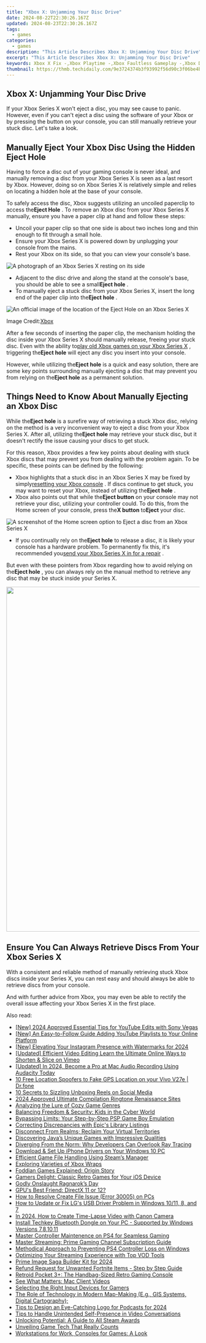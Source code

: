 ```yaml
---
title: "Xbox X: Unjamming Your Disc Drive"
date: 2024-08-22T22:30:26.167Z
updated: 2024-08-23T22:30:26.167Z
tags:
  - games
categories:
  - games
description: "This Article Describes Xbox X: Unjamming Your Disc Drive"
excerpt: "This Article Describes Xbox X: Unjamming Your Disc Drive"
keywords: Xbox X Fix -,Xbox Playtime -,Xbox Faultless Gameplay -,Xbox Disc Repair -,Jammed Xbox Drive -,Unblocking Xbox -,Smooth Xbox Gaming -
thumbnail: https://thmb.techidaily.com/9e3724374b3f93992f56d90c3f06be4bddda301db6e3204484fdd608537b1478.png
---
```


## Xbox X: Unjamming Your Disc Drive

 If your Xbox Series X won't eject a disc, you may see cause to panic. However, even if you can't eject a disc using the software of your Xbox or by pressing the button on your console, you can still manually retrieve your stuck disc. Let's take a look.

## Manually Eject Your Xbox Disc Using the Hidden Eject Hole

 Having to force a disc out of your gaming console is never ideal, and manually removing a disc from your Xbox Series X is seen as a last resort by Xbox. However, doing so on Xbox Series X is relatively simple and relies on locating a hidden hole at the base of your console.

 To safely access the disc, Xbox suggests utilizing an uncoiled paperclip to access the**Eject Hole** . To remove an Xbox disc from your Xbox Series X manually, ensure you have a paper clip at hand and follow these steps:

* Uncoil your paper clip so that one side is about two inches long and thin enough to fit through a small hole.
* Ensure your Xbox Series X is powered down by unplugging your console from the mains.
* Rest your Xbox on its side, so that you can view your console's base.

![A photograph of an Xbox Series X resting on its side](https://static1.makeuseofimages.com/wordpress/wp-content/uploads/2023/11/img20231106101548.jpg)

* Adjacent to the disc drive and along the stand at the console's base, you should be able to see a small**Eject hole** .
* To manually eject a stuck disc from your Xbox Series X, insert the long end of the paper clip into the**Eject hole** .

![An official image of the location of the Eject Hole on an Xbox Series X](https://static1.makeuseofimages.com/wordpress/wp-content/uploads/2023/11/cdbf6aa7-a452-4087-862e-41da990d5801.jpg)

 Image Credit:[Xbox](https://support.xbox.com/en-us/help/hardware-network/console/manually-eject-disc)

 After a few seconds of inserting the paper clip, the mechanism holding the disc inside your Xbox Series X should manually release, freeing your stuck disc. Even with the ability to[play old Xbox games on your Xbox Series X](https://www.makeuseof.com/how-to-play-old-xbox-games-on-xbox-series-x/) , triggering the**Eject hole** will eject any disc you insert into your console.

 However, while utilizing the**Eject hole** is a quick and easy solution, there are some key points surrounding manually ejecting a disc that may prevent you from relying on the**Eject hole** as a permanent solution.

## Things Need to Know About Manually Ejecting an Xbox Disc

 While the**Eject hole** is a surefire way of retrieving a stuck Xbox disc, relying on the method is a very inconvenient way to eject a disc from your Xbox Series X. After all, utilizing the**Eject hole** may retrieve your stuck disc, but it doesn't rectify the issue causing your discs to get stuck.

 For this reason, Xbox provides a few key points about dealing with stuck Xbox discs that may prevent you from dealing with the problem again. To be specific, these points can be defined by the following:

* Xbox highlights that a stuck disc in an Xbox Series X may be fixed by simply[resetting your Xbox console](https://www.makeuseof.com/tag/reset-xbox-one-xbox-360/) . If discs continue to get stuck, you may want to reset your Xbox, instead of utilizing the**Eject hole** .
* Xbox also points out that while the**Eject button** on your console may not retrieve your disc, utilizing your controller could. To do this, from the Home screen of your console, press the**X button** to**Eject** your disc.

![A screenshot of the Home screen option to Eject a disc from an Xbox Series X](https://static1.makeuseofimages.com/wordpress/wp-content/uploads/2023/11/screenshot-3183.jpg)

* If you continually rely on the**Eject hole** to release a disc, it is likely your console has a hardware problem. To permanently fix this, it's recommended you[send your Xbox Series X in for a repair](https://www.makeuseof.com/how-to-fix-broken-xbox-series-xs-and-send-for-a-repair/) .

 But even with these pointers from Xbox regarding how to avoid relying on the**Eject hole** , you can always rely on the manual method to retrieve any disc that may be stuck inside your Series X.

<!-- affiliate ads begin -->
<a href="https://ursime.pxf.io/c/5597632/2048963/16384" target="_top" id="2048963"><img src="//a.impactradius-go.com/display-ad/16384-2048963" border="0" alt="" width="1200" height="900"/></a><img height="0" width="0" src="https://imp.pxf.io/i/5597632/2048963/16384" style="position:absolute;visibility:hidden;" border="0" />
<!-- affiliate ads end -->
## Ensure You Can Always Retrieve Discs From Your Xbox Series X

 With a consistent and reliable method of manually retrieving stuck Xbox discs inside your Series X, you can rest easy and should always be able to retrieve discs from your console.

 And with further advice from Xbox, you may even be able to rectify the overall issue affecting your Xbox Series X in the first place.


<ins class="adsbygoogle"
     style="display:block"
     data-ad-format="autorelaxed"
     data-ad-client="ca-pub-7571918770474297"
     data-ad-slot="1223367746"></ins>



<ins class="adsbygoogle"
     style="display:block"
     data-ad-client="ca-pub-7571918770474297"
     data-ad-slot="8358498916"
     data-ad-format="auto"
     data-full-width-responsive="true"></ins>

<span class="atpl-alsoreadstyle">Also read:</span>
<div><ul>
<li><a href="https://facebook-record-videos.techidaily.com/new-2024-approved-essential-tips-for-youtube-edits-with-sony-vegas/"><u>[New] 2024 Approved  Essential Tips for YouTube Edits with Sony Vegas</u></a></li>
<li><a href="https://youtube-video-recordings.techidaily.com/new-an-easy-to-follow-guide-adding-youtube-playlists-to-your-online-platform/"><u>[New] An Easy-to-Follow Guide  Adding YouTube Playlists to Your Online Platform</u></a></li>
<li><a href="https://instagram-video-files.techidaily.com/new-elevating-your-instagram-presence-with-watermarks-for-2024/"><u>[New] Elevating Your Instagram Presence with Watermarks for 2024</u></a></li>
<li><a href="https://vimeo-videos.techidaily.com/updated-efficient-video-editing-learn-the-ultimate-online-ways-to-shorten-and-slice-on-vimeo/"><u>[Updated] Efficient Video Editing  Learn the Ultimate Online Ways to Shorten & Slice on Vimeo</u></a></li>
<li><a href="https://screen-activity-recording.techidaily.com/updated-in-2024-become-a-pro-at-mac-audio-recording-using-audacity-today/"><u>[Updated] In 2024, Become a Pro at Mac Audio Recording Using Audacity Today</u></a></li>
<li><a href="https://android-location.techidaily.com/10-free-location-spoofers-to-fake-gps-location-on-your-vivo-v27e-drfone-by-drfone-virtual/"><u>10 Free Location Spoofers to Fake GPS Location on your Vivo V27e | Dr.fone</u></a></li>
<li><a href="https://extra-hints.techidaily.com/10-secrets-to-sizzling-unboxing-reels-on-social-media/"><u>10 Secrets to Sizzling Unboxing Reels on Social Media</u></a></li>
<li><a href="https://some-skills.techidaily.com/2024-approved-ultimate-compilation-ringtone-renaissance-sites/"><u>2024 Approved  Ultimate Compilation  Ringtone Renaissance Sites</u></a></li>
<li><a href="https://games-able.techidaily.com/analyzing-the-lure-of-cozy-game-genres/"><u>Analyzing the Lure of Cozy Game Genres</u></a></li>
<li><a href="https://games-able.techidaily.com/balancing-freedom-and-security-kids-in-the-cyber-world/"><u>Balancing Freedom & Security: Kids in the Cyber World</u></a></li>
<li><a href="https://games-able.techidaily.com/bypassing-limits-your-step-by-step-psp-game-boy-emulation/"><u>Bypassing Limits: Your Step-by-Step PSP Game Boy Emulation</u></a></li>
<li><a href="https://games-able.techidaily.com/correcting-discrepancies-with-epics-library-listings/"><u>Correcting Discrepancies with Epic's Library Listings</u></a></li>
<li><a href="https://games-able.techidaily.com/disconnect-from-realms-reclaim-your-virtual-territories/"><u>Disconnect From Realms; Reclaim Your Virtual Territories</u></a></li>
<li><a href="https://games-able.techidaily.com/discovering-javas-unique-games-with-impressive-qualities/"><u>Discovering Java’s Unique Games with Impressive Qualities</u></a></li>
<li><a href="https://games-able.techidaily.com/diverging-from-the-norm-why-developers-can-overlook-ray-tracing/"><u>Diverging From the Norm: Why Developers Can Overlook Ray Tracing</u></a></li>
<li><a href="https://driver-download.techidaily.com/download-and-set-up-iphone-drivers-on-your-windows-10-pc/"><u>Download & Set Up iPhone Drivers on Your Windows 10 PC</u></a></li>
<li><a href="https://games-able.techidaily.com/efficient-game-file-handling-using-steams-manager/"><u>Efficient Game File Handling Using Steam’s Manager</u></a></li>
<li><a href="https://games-able.techidaily.com/exploring-varieties-of-xbox-wraps/"><u>Exploring Varieties of Xbox Wraps</u></a></li>
<li><a href="https://games-able.techidaily.com/foddian-games-explained-origin-story/"><u>Foddian Games Explained: Origin Story</u></a></li>
<li><a href="https://games-able.techidaily.com/1719170860868-gamers-delight-classic-retro-games-for-your-ios-device/"><u>Gamers Delight: Classic Retro Games for Your iOS Device</u></a></li>
<li><a href="https://visual-screen-recording.techidaily.com/godly-onslaught-ragnaroks-day/"><u>Godly Onslaught  Ragnarok’s Day</u></a></li>
<li><a href="https://games-able.techidaily.com/gpus-best-friend-directx-11-or-12/"><u>GPU's Best Friend: DirectX 11 or 12?</u></a></li>
<li><a href="https://games-able.techidaily.com/how-to-resolve-create-file-issue-error-30005-on-pcs/"><u>How to Resolve Create File Issue (Error 30005) on PCs</u></a></li>
<li><a href="https://hardware-help.techidaily.com/how-to-update-or-fix-lgs-usb-driver-problem-in-windows-1011-8-and-7/"><u>How to Update or Fix LG's USB Driver Problem in Windows 10/11, 8, and 7</u></a></li>
<li><a href="https://fox-http.techidaily.com/in-2024-how-to-create-time-lapse-video-with-canon-camera/"><u>In 2024, How to Create Time-Lapse Video with Canon Camera</u></a></li>
<li><a href="https://hardware-updates.techidaily.com/install-techkey-bluetooth-dongle-on-your-pc-supported-by-windows-versions-781011/"><u>Install Techkey Bluetooth Dongle on Your PC - Supported by Windows Versions 7,8,10,11</u></a></li>
<li><a href="https://games-able.techidaily.com/master-controller-maintenence-on-ps4-for-seamless-gaming/"><u>Master Controller Maintenence on PS4 for Seamless Gaming</u></a></li>
<li><a href="https://games-able.techidaily.com/master-streaming-prime-gaming-channel-subscription-guide/"><u>Master Streaming: Prime Gaming Channel Subscription Guide</u></a></li>
<li><a href="https://games-able.techidaily.com/methodical-approach-to-preventing-ps4-controller-loss-on-windows/"><u>Methodical Approach to Preventing PS4 Controller Loss on Windows</u></a></li>
<li><a href="https://games-able.techidaily.com/optimizing-your-streaming-experience-with-top-vod-tools/"><u>Optimizing Your Streaming Experience with Top VOD Tools</u></a></li>
<li><a href="https://extra-support.techidaily.com/prime-image-saga-builder-kit-for-2024/"><u>Prime Image Saga Builder Kit for 2024</u></a></li>
<li><a href="https://games-able.techidaily.com/refund-request-for-unwanted-fortnite-items-step-by-step-guide/"><u>Refund Request for Unwanted Fortnite Items - Step by Step Guide</u></a></li>
<li><a href="https://games-able.techidaily.com/retroid-pocket-3plus-the-handbag-sized-retro-gaming-console/"><u>Retroid Pocket 3+: The Handbag-Sized Retro Gaming Console</u></a></li>
<li><a href="https://data-wizards.techidaily.com/see-what-matters-mac-client-videos/"><u>See What Matters: Mac Client Videos</u></a></li>
<li><a href="https://games-able.techidaily.com/selecting-the-right-input-devices-for-gamers/"><u>Selecting the Right Input Devices for Gamers</u></a></li>
<li><a href="https://games-able.techidaily.com/the-role-of-technology-in-modern-map-making-eg-gis-systems-digital-cartography/"><u>The Role of Technology in Modern Map-Making (E.g., GIS Systems, Digital Cartography);</u></a></li>
<li><a href="https://extra-support.techidaily.com/tips-to-design-an-eye-catching-logo-for-podcasts-for-2024/"><u>Tips to Design an Eye-Catching Logo for Podcasts for 2024</u></a></li>
<li><a href="https://facebook-video-recording.techidaily.com/tips-to-handle-unintended-self-presence-in-video-conversations/"><u>Tips to Handle Unintended Self-Presence in Video Conversations</u></a></li>
<li><a href="https://games-able.techidaily.com/unlocking-potential-a-guide-to-all-steam-awards/"><u>Unlocking Potential: A Guide to All Steam Awards</u></a></li>
<li><a href="https://games-able.techidaily.com/unveiling-game-tech-that-really-counts/"><u>Unveiling Game Tech That Really Counts</u></a></li>
<li><a href="https://games-able.techidaily.com/workstations-for-work-consoles-for-games-a-look/"><u>Workstations for Work, Consoles for Games: A Look</u></a></li>
</ul></div>
